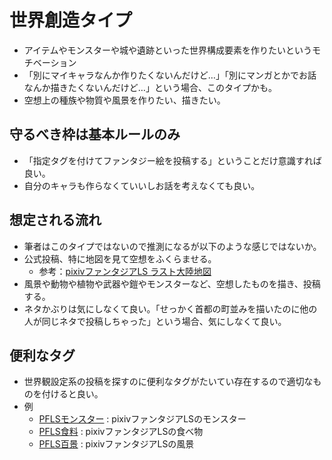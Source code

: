 # 世界創造タイプ
* アイテムやモンスターや城や遺跡といった世界構成要素を作りたいというモチベーション
* 「別にマイキャラなんか作りたくないんだけど…」「別にマンガとかでお話なんか描きたくないんだけど…」という場合、このタイプかも。
* 空想上の種族や物質や風景を作りたい、描きたい。

## 守るべき枠は基本ルールのみ
* 「指定タグを付けてファンタジー絵を投稿する」ということだけ意識すれば良い。
* 自分のキャラも作らなくていいしお話を考えなくても良い。

## 想定される流れ
* 筆者はこのタイプではないので推測になるが以下のような感じではないか。
* 公式投稿、特に地図を見て空想をふくらませる。
  * 参考：[pixivファンタジアLS ラスト大陸地図](https://www.pixiv.net/member_illust.php?mode=medium&illust_id=72286956)
* 風景や動物や植物や武器や鎧やモンスターなど、空想したものを描き、投稿する。
* ネタかぶりは気にしなくて良い。「せっかく首都の町並みを描いたのに他の人が同じネタで投稿しちゃった」という場合、気にしなくて良い。

## 便利なタグ
* 世界観設定系の投稿を探すのに便利なタグがたいてい存在するので適切なものを付けると良い。
* 例
  * [PFLSモンスター](https://www.pixiv.net/search.php?s_mode=s_tag_full&word=PFLS%E3%83%A2%E3%83%B3%E3%82%B9%E3%82%BF%E3%83%BC) : pixivファンタジアLSのモンスター
  * [PFLS食料](https://www.pixiv.net/search.php?s_mode=s_tag_full&word=PFLS%E9%A3%9F%E6%96%99) : pixivファンタジアLSの食べ物
  * [PFLS百景](https://www.pixiv.net/search.php?s_mode=s_tag_full&word=PFLS%E7%99%BE%E6%99%AF) : pixivファンタジアLSの風景
